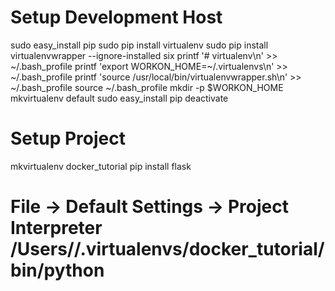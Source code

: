 # Setup Development Host
sudo easy_install pip
sudo pip install virtualenv
sudo pip install virtualenvwrapper --ignore-installed six
printf '# virtualenv\n' >> ~/.bash_profile
printf 'export WORKON_HOME=~/.virtualenvs\n' >> ~/.bash_profile
printf 'source /usr/local/bin/virtualenvwrapper.sh\n' >> ~/.bash_profile
source ~/.bash_profile
mkdir -p $WORKON_HOME
mkvirtualenv default
sudo easy_install pip
deactivate

# Setup Project 
mkvirtualenv docker_tutorial
pip install flask
# File -> Default Settings -> Project Interpreter  /Users/<NAME>/.virtualenvs/docker_tutorial/bin/python
